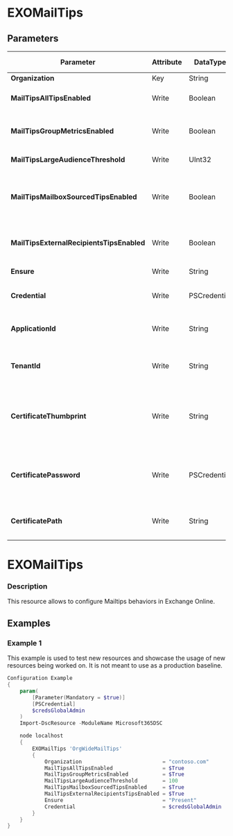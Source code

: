 ﻿# EXOMailTips

## Parameters

| Parameter | Attribute | DataType | Description | Allowed Values |
| --- | --- | --- | --- | --- |
| **Organization** | Key | String |  ||
| **MailTipsAllTipsEnabled** | Write | Boolean | Specifies whether MailTips are enabled. ||
| **MailTipsGroupMetricsEnabled** | Write | Boolean | Specifies whether MailTips that rely on group metrics data are enabled. ||
| **MailTipsLargeAudienceThreshold** | Write | UInt32 | Specifies what a large audience is. ||
| **MailTipsMailboxSourcedTipsEnabled** | Write | Boolean | Specifies whether MailTips that rely on mailbox data (out-of-office or full mailbox) are enabled. ||
| **MailTipsExternalRecipientsTipsEnabled** | Write | Boolean | Specifies whether MailTips for external recipients are enabled. ||
| **Ensure** | Write | String |  |Present, Absent|
| **Credential** | Write | PSCredential | Credentials of the Exchange Global Admin ||
| **ApplicationId** | Write | String | Id of the Azure Active Directory application to authenticate with. ||
| **TenantId** | Write | String | Id of the Azure Active Directory tenant used for authentication. ||
| **CertificateThumbprint** | Write | String | Thumbprint of the Azure Active Directory application's authentication certificate to use for authentication. ||
| **CertificatePassword** | Write | PSCredential | Username can be made up to anything but password will be used for CertificatePassword ||
| **CertificatePath** | Write | String | Path to certificate used in service principal usually a PFX file. ||

# EXOMailTips

### Description

This resource allows to configure Mailtips behaviors in Exchange Online.

## Examples

### Example 1

This example is used to test new resources and showcase the usage of new resources being worked on.
It is not meant to use as a production baseline.

```powershell
Configuration Example
{
    param(
        [Parameter(Mandatory = $true)]
        [PSCredential]
        $credsGlobalAdmin
    )
    Import-DscResource -ModuleName Microsoft365DSC

    node localhost
    {
        EXOMailTips 'OrgWideMailTips'
        {
            Organization                          = "contoso.com"
            MailTipsAllTipsEnabled                = $True
            MailTipsGroupMetricsEnabled           = $True
            MailTipsLargeAudienceThreshold        = 100
            MailTipsMailboxSourcedTipsEnabled     = $True
            MailTipsExternalRecipientsTipsEnabled = $True
            Ensure                                = "Present"
            Credential                            = $credsGlobalAdmin
        }
    }
}
```


